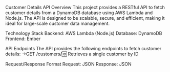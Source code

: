 Customer Details API
Overview
This project provides a RESTful API to fetch customer details from a DynamoDB database using AWS Lambda and Node.js. The API is designed to be scalable, secure, and efficient, making it ideal for large-scale customer data management.

Technology Stack
Backend: AWS Lambda (Node.js)
Database: DynamoDB
Frontend: Ember

API Endpoints
The API provides the following endpoints to fetch customer details:
->GET /customers/:id: Retrieves a single customer by ID

Request/Response Format
Request: JSON
Response: JSON
